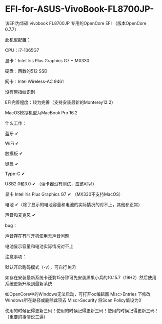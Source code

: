 # EFI-for-ASUS-VivoBook-FL8700JP-

该EFI为华硕 vivobook FL8700JP 专用的OpenCore EFI （版本OpenCore 0.7.7）


此机型配置：


CPU：i7-1065G7


显卡：Intel lris Plus Graphics G7 + MX330


硬盘：西数的512 SSD


网卡：Intel Wireless-AC 9461


没有带指纹识别

EFI完善程度：较为完善（支持安装最新的Monterey12.2）

MacOS模拟机型为MacBook Pro 16.2


什么工作：


蓝牙 ✔


WiFi  ✔


触摸板 ✔


键盘 ✔


Type-C ✔


USB2.0和3.0 ✔ （读卡器没有测试，应该可以）


显卡 Intel lris Plus Graphics G7 ✔ （MX330不支持MacOS）


电池 ✔（除了显示的电池容量和电池的实际情况的对不上，其他都正常）


声音和麦克风 ✔

bug：


声音存在有时开机使用无声音问题


电池显示容量和电池实际情况对不上

注意事项：


默认开启跑码模式（-v），可自行关闭


如存在安装最新系统卡还剩15分钟可先安装黑果小兵的10.15.7（19H2）然后使用系统更新升级到最新系统


如OpenCore中的Windows无法启动，可打开oc编辑器 Misc>Entries 下修改Windows所在路径或删除此项去 Misc>Security 将Scan Policy值设为0


使用的时候记得更新三码！使用的时候记得更新三码！使用的时候记得更新三码！（重要的事情说三遍）
